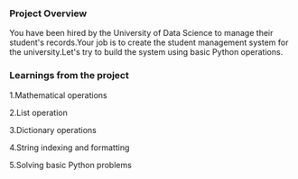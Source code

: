 ### Project Overview

 You have been hired by the University of Data Science to manage their student's records.Your job is to create the student management system for the university.Let's try to build the system using basic Python operations.


### Learnings from the project

1.Mathematical operations

2.List operation

3.Dictionary operations

4.String indexing and formatting

5.Solving basic Python problems





